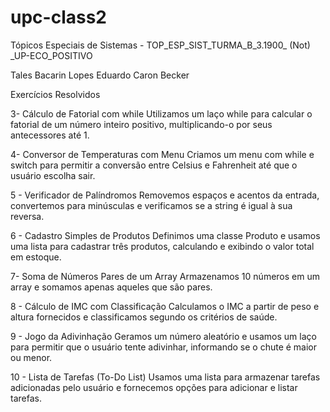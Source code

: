 # upc-class2
Tópicos Especiais de Sistemas - TOP_ESP_SIST_TURMA_B_3.1900_ (Not) _UP-ECO_POSITIVO

Tales Bacarin Lopes
Eduardo Caron Becker

Exercícios Resolvidos

3- Cálculo de Fatorial com while
Utilizamos um laço while para calcular o fatorial de um número inteiro positivo, multiplicando-o por seus antecessores até 1.



4- Conversor de Temperaturas com Menu
Criamos um menu com while e switch para permitir a conversão entre Celsius e Fahrenheit até que o usuário escolha sair.



5 - Verificador de Palíndromos
Removemos espaços e acentos da entrada, convertemos para minúsculas e verificamos se a string é igual à sua reversa.



6 - Cadastro Simples de Produtos
Definimos uma classe Produto e usamos uma lista para cadastrar três produtos, calculando e exibindo o valor total em estoque.



7- Soma de Números Pares de um Array
Armazenamos 10 números em um array e somamos apenas aqueles que são pares.



8 - Cálculo de IMC com Classificação
Calculamos o IMC a partir de peso e altura fornecidos e classificamos segundo os critérios de saúde.



9 - Jogo da Adivinhação
Geramos um número aleatório e usamos um laço para permitir que o usuário tente adivinhar, informando se o chute é maior ou menor.



10 - Lista de Tarefas (To-Do List)
Usamos uma lista para armazenar tarefas adicionadas pelo usuário e fornecemos opções para adicionar e listar tarefas.

